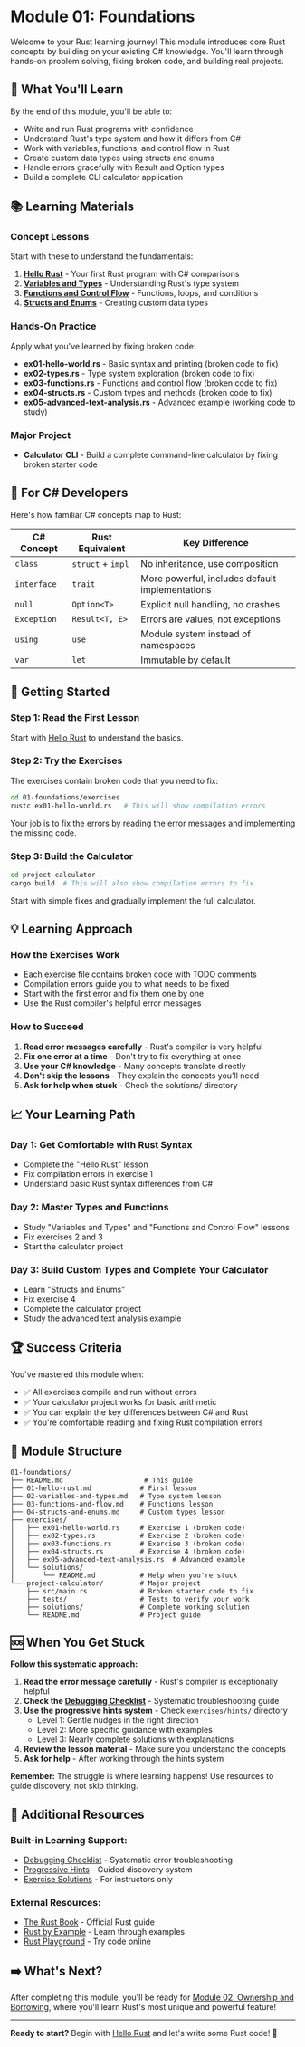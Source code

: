 # Module 01: Foundations

Welcome to your Rust learning journey! This module introduces core Rust concepts by building on your existing C# knowledge. You'll learn through hands-on problem solving, fixing broken code, and building real projects.

## 🎯 What You'll Learn

By the end of this module, you'll be able to:

- Write and run Rust programs with confidence
- Understand Rust's type system and how it differs from C#
- Work with variables, functions, and control flow in Rust
- Create custom data types using structs and enums
- Handle errors gracefully with Result and Option types
- Build a complete CLI calculator application

## 📚 Learning Materials

### **Concept Lessons**
Start with these to understand the fundamentals:

1. **[Hello Rust](01-hello-rust.md)** - Your first Rust program with C# comparisons
2. **[Variables and Types](02-variables-and-types.md)** - Understanding Rust's type system
3. **[Functions and Control Flow](03-functions-and-flow.md)** - Functions, loops, and conditions
4. **[Structs and Enums](04-structs-and-enums.md)** - Creating custom data types

### **Hands-On Practice**
Apply what you've learned by fixing broken code:

- **ex01-hello-world.rs** - Basic syntax and printing (broken code to fix)
- **ex02-types.rs** - Type system exploration (broken code to fix)
- **ex03-functions.rs** - Functions and control flow (broken code to fix)
- **ex04-structs.rs** - Custom types and methods (broken code to fix)
- **ex05-advanced-text-analysis.rs** - Advanced example (working code to study)

### **Major Project**
- **Calculator CLI** - Build a complete command-line calculator by fixing broken starter code

## 🔄 For C# Developers

Here's how familiar C# concepts map to Rust:

| C# Concept | Rust Equivalent | Key Difference |
|------------|-----------------|----------------|
| `class` | `struct` + `impl` | No inheritance, use composition |
| `interface` | `trait` | More powerful, includes default implementations |
| `null` | `Option<T>` | Explicit null handling, no crashes |
| `Exception` | `Result<T, E>` | Errors are values, not exceptions |
| `using` | `use` | Module system instead of namespaces |
| `var` | `let` | Immutable by default |

## 🚀 Getting Started

### **Step 1: Read the First Lesson**
Start with [Hello Rust](01-hello-rust.md) to understand the basics.

### **Step 2: Try the Exercises**
The exercises contain broken code that you need to fix:

```bash
cd 01-foundations/exercises
rustc ex01-hello-world.rs   # This will show compilation errors
```

Your job is to fix the errors by reading the error messages and implementing the missing code.

### **Step 3: Build the Calculator**
```bash
cd project-calculator
cargo build  # This will also show compilation errors to fix
```

Start with simple fixes and gradually implement the full calculator.

## 💡 Learning Approach

### **How the Exercises Work**
- Each exercise file contains broken code with TODO comments
- Compilation errors guide you to what needs to be fixed
- Start with the first error and fix them one by one
- Use the Rust compiler's helpful error messages

### **How to Succeed**
1. **Read error messages carefully** - Rust's compiler is very helpful
2. **Fix one error at a time** - Don't try to fix everything at once
3. **Use your C# knowledge** - Many concepts translate directly
4. **Don't skip the lessons** - They explain the concepts you'll need
5. **Ask for help when stuck** - Check the solutions/ directory

## 📈 Your Learning Path

### **Day 1: Get Comfortable with Rust Syntax**
- Complete the "Hello Rust" lesson
- Fix compilation errors in exercise 1
- Understand basic Rust syntax differences from C#

### **Day 2: Master Types and Functions**
- Study "Variables and Types" and "Functions and Control Flow" lessons
- Fix exercises 2 and 3
- Start the calculator project

### **Day 3: Build Custom Types and Complete Your Calculator**
- Learn "Structs and Enums"
- Fix exercise 4
- Complete the calculator project
- Study the advanced text analysis example

## 🏆 Success Criteria

You've mastered this module when:
- ✅ All exercises compile and run without errors
- ✅ Your calculator project works for basic arithmetic
- ✅ You can explain the key differences between C# and Rust
- ✅ You're comfortable reading and fixing Rust compilation errors

## 📁 Module Structure

```
01-foundations/
├── README.md                    # This guide
├── 01-hello-rust.md            # First lesson
├── 02-variables-and-types.md   # Type system lesson
├── 03-functions-and-flow.md    # Functions lesson
├── 04-structs-and-enums.md     # Custom types lesson
├── exercises/
│   ├── ex01-hello-world.rs     # Exercise 1 (broken code)
│   ├── ex02-types.rs           # Exercise 2 (broken code)
│   ├── ex03-functions.rs       # Exercise 3 (broken code)
│   ├── ex04-structs.rs         # Exercise 4 (broken code)
│   ├── ex05-advanced-text-analysis.rs  # Advanced example
│   └── solutions/
│       └── README.md           # Help when you're stuck
└── project-calculator/         # Major project
    ├── src/main.rs             # Broken starter code to fix
    ├── tests/                  # Tests to verify your work
    ├── solutions/              # Complete working solution
    └── README.md               # Project guide
```

## 🆘 When You Get Stuck

**Follow this systematic approach:**

1. **Read the error message carefully** - Rust's compiler is exceptionally helpful
2. **Check the [Debugging Checklist](DEBUGGING_CHECKLIST.md)** - Systematic troubleshooting guide
3. **Use the progressive hints system** - Check `exercises/hints/` directory
   - Level 1: Gentle nudges in the right direction
   - Level 2: More specific guidance with examples  
   - Level 3: Nearly complete solutions with explanations
4. **Review the lesson material** - Make sure you understand the concepts
5. **Ask for help** - After working through the hints system

**Remember:** The struggle is where learning happens! Use resources to guide discovery, not skip thinking.

## 🔗 Additional Resources

### **Built-in Learning Support:**
- [Debugging Checklist](DEBUGGING_CHECKLIST.md) - Systematic error troubleshooting
- [Progressive Hints](exercises/hints/README.md) - Guided discovery system
- [Exercise Solutions](exercises/instructor-only/README.md) - For instructors only

### **External Resources:**
- [The Rust Book](https://doc.rust-lang.org/book/) - Official Rust guide
- [Rust by Example](https://doc.rust-lang.org/rust-by-example/) - Learn through examples
- [Rust Playground](https://play.rust-lang.org/) - Try code online

## ➡️ What's Next?

After completing this module, you'll be ready for [Module 02: Ownership and Borrowing](../02-ownership-and-borrowing/README.md), where you'll learn Rust's most unique and powerful feature!

---

**Ready to start?** Begin with [Hello Rust](01-hello-rust.md) and let's write some Rust code! 🦀
